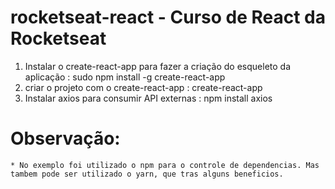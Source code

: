 # rocketseat-react - Curso de React da Rocketseat

  1. Instalar o create-react-app para fazer a criação do esqueleto da aplicação : sudo npm install -g create-react-app
  2. criar o projeto com o create-react-app                                     : create-react-app <nomeProjeto>
  3. Instalar axios para consumir API externas                                  : npm install axios

# Observação:
    * No exemplo foi utilizado o npm para o controle de dependencias. Mas tambem pode ser utilizado o yarn, que tras alguns beneficios.